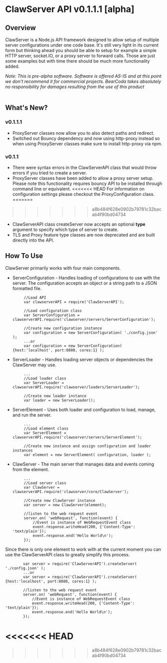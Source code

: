 # ClawServer API v0.1.1.1 [alpha]

## Overview

ClawServer is a Node.js API framework designed to allow setup of multiple server configurations under one code base. It's still very light
in its current form but thinking ahead you should be able to setup for example a simple HTTP server, socket.IO, or a proxy server to forward calls. 
Those are just some examples but with time there should be much more functionality added.

*Note: This is pre-alpha software. Software is offered AS-IS and at this point we don't recommend it for commercial projects. BearCoda takes absolutely no 
responsibility for damages resulting from the use of this product*
<br><br>

## What's New?

### v0.1.1.1
 * ProxyServer classes now allow you to also detect paths and redirect.
 * Switched out Bouncy dependency and now using http-proxy instead so when using ProxyServer classes make sure to install http-proxy via npm.

### v0.1.1
 * There were syntax errors in the ClawServerAPI class that would throw errors if you tried to create a server.
 * ProxyServer classes have been added to allow a proxy server setup. Please note this functionality requires bouncy API to be installed through command line or equivalent.
<<<<<<< HEAD
   For information on configuration settings please checkout the ProxyConfiguration class.
=======
>>>>>>> a8b484f628e0902b79781c32bacab4f90bd04734
 * ClawServerAPI class createServer now accepts an optional **type** argument to specify which type of server to create.
 * TLS and Proxy feature type classes are now deprecated and are built directly into the API.

## How To Use

ClawServer primarily works with four main components. 

 * ServerConfiguration - Handles loading of configurations to use with the server. The configuration accepts an object or a string path
 to a JSON formatted file.
 
			//Load API
			var clawserverAPI = require('ClawServerAPI');
			
			//Load configuration class
			var ServerConfiguration = clawserverAPI.require('clawserver/servers/ServerConfiguration');
			
			//Create new configuration instance
			var configuration = new ServerConfiguration( './config.json' );
			...or
			var configuration = new ServerConfiguration( {host:'localhost', port:8080, cores:1} );
 
 * ServerLoader - Handles loading server objects or dependencies the ClawServer may use.
 
			...
			//Load loader class
			var ServerLoader = clawserverAPI.require('clawserver/loaders/ServerLoader');
			
			//Create new loader instance
			var loader = new ServerLoader();
 
 * ServerElement - Uses both loader and configuration to load, manage, and run the server.
 
			...
			//Load element class
			var ServerElement = clawserverAPI.require('clawserver/servers/ServerElement');
			
			//Create new instance and assign configuration and loader instances
			var element = new ServerElement( configuration, loader );
 
 * ClawServer - The main server that manages data and events coming from the element.
 
			...
			//Load server class
			var ClawServer = clawserverAPI.require('clawserver/core/ClawServer');
			
			//Create new ClawServer instance
			var server = new ClawServer(element);
				
			//listen to the web request event
			server.on( 'webRequest', function(event) {
				//Event is instance of WebRequestEvent class
				event.response.writeHead(200, {'Content-Type': 'text/plain'});
				event.response.end('Hello World\n');
			});
			
Since there is only one element to work with at the current moment you can use the ClawServerAPI class to greatly simplify this process.

			var server = require('ClawServerAPI').createServer( './config.json' );
			...or
			var server = require('ClawServerAPI').createServer( {host:'localhost', port:8080, cores:1} );
			
			//listen to the web request event
			server.on( 'webRequest', function(event) {
				//Event is instance of WebRequestEvent class
				event.response.writeHead(200, {'Content-Type': 'text/plain'});
				event.response.end('Hello World\n');
			});
<<<<<<< HEAD
=======


>>>>>>> a8b484f628e0902b79781c32bacab4f90bd04734

